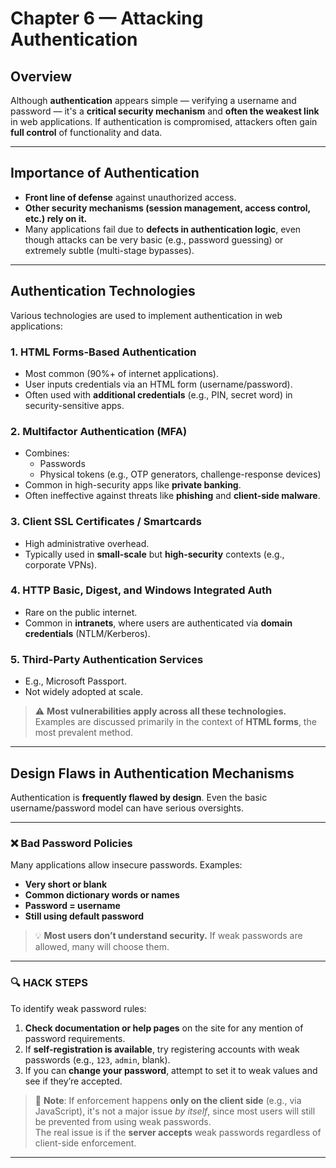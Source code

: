 # Chapter 6 — Attacking Authentication

## Overview

Although **authentication** appears simple — verifying a username and password — it's a **critical security mechanism** and **often the weakest link** in web applications. If authentication is compromised, attackers often gain **full control** of functionality and data.

---

## Importance of Authentication

- **Front line of defense** against unauthorized access.
- **Other security mechanisms (session management, access control, etc.) rely on it.**
- Many applications fail due to **defects in authentication logic**, even though attacks can be very basic (e.g., password guessing) or extremely subtle (multi-stage bypasses).

---

## Authentication Technologies

Various technologies are used to implement authentication in web applications:

### 1. **HTML Forms-Based Authentication**
- Most common (90%+ of internet applications).
- User inputs credentials via an HTML form (username/password).
- Often used with **additional credentials** (e.g., PIN, secret word) in security-sensitive apps.

### 2. **Multifactor Authentication (MFA)**
- Combines:
  - Passwords
  - Physical tokens (e.g., OTP generators, challenge-response devices)
- Common in high-security apps like **private banking**.
- Often ineffective against threats like **phishing** and **client-side malware**.

### 3. **Client SSL Certificates / Smartcards**
- High administrative overhead.
- Typically used in **small-scale** but **high-security** contexts (e.g., corporate VPNs).

### 4. **HTTP Basic, Digest, and Windows Integrated Auth**
- Rare on the public internet.
- Common in **intranets**, where users are authenticated via **domain credentials** (NTLM/Kerberos).

### 5. **Third-Party Authentication Services**
- E.g., Microsoft Passport.
- Not widely adopted at scale.

> ⚠️ **Most vulnerabilities apply across all these technologies.**  
> Examples are discussed primarily in the context of **HTML forms**, the most prevalent method.

---

## Design Flaws in Authentication Mechanisms

Authentication is **frequently flawed by design**. Even the basic username/password model can have serious oversights.

---

### ❌ Bad Password Policies

Many applications allow insecure passwords. Examples:

- **Very short or blank**
- **Common dictionary words or names**
- **Password = username**
- **Still using default password**


> 💡 **Most users don’t understand security.** If weak passwords are allowed, many will choose them.

---

### 🔍 HACK STEPS

To identify weak password rules:

1. **Check documentation or help pages** on the site for any mention of password requirements.
2. If **self-registration is available**, try registering accounts with weak passwords (e.g., `123`, `admin`, blank).
3. If you can **change your password**, attempt to set it to weak values and see if they’re accepted.

> 📌 **Note**: If enforcement happens **only on the client side** (e.g., via JavaScript), it's not a major issue *by itself*, since most users will still be prevented from using weak passwords.  
> The real issue is if the **server accepts** weak passwords regardless of client-side enforcement.

---
